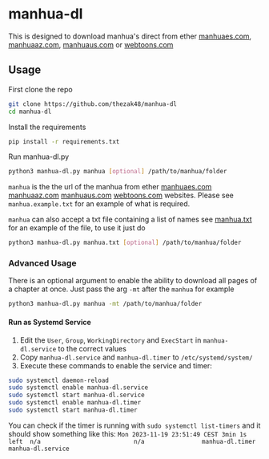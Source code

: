 # manhua-dl
This is designed to download manhua's direct from ether [manhuaes.com](https://manhuaes.com/), [manhuaaz.com](https://manhuaaz.com/), [manhuaus.com](https://manhuaus.com/) or [webtoons.com](https://webtoons.com/)

## Usage

First clone the repo
```bash
git clone https://github.com/thezak48/manhua-dl
cd manhua-dl
```

Install the requirements
```bash
pip install -r requirements.txt
```

Run manhua-dl.py
```bash
python3 manhua-dl.py manhua [optional] /path/to/manhua/folder
```

`manhua` is the the url of the manhua from ether [manhuaes.com](https://manhuaes.com/) [manhuaaz.com](https://manhuaaz.com/) [manhuaus.com](https://manhuaus.com/) [webtoons.com](https://webtoons.com/) websites. Please see `manhua.example.txt` for an example of what is required.

`manhua` can also accept a txt file containing a list of names
see [manhua.txt](https://github.com/thezak48/manhua-dl/blob/main/manhua.txt) for an example of the file, to use it just do
```bash
python3 manhua-dl.py manhua.txt [optional] /path/to/manhua/folder
```


### Advanced Usage
There is an optional argument to enable the ability to download all pages of a chapter at once. Just pass the arg `-mt` after the `manhua` for example

```bash
python3 manhua-dl.py manhua -mt /path/to/manhua/folder
```

#### Run as Systemd Service
1. Edit the `User`, `Group`, `WorkingDirectory` and `ExecStart` in `manhua-dl.service` to the correct values<br/>
2. Copy `manhua-dl.service` and `manhua-dl.timer` to `/etc/systemd/system/`
3. Execute these commands to enable the service and timer:
```bash
sudo systemctl daemon-reload
sudo systemctl enable manhua-dl.service
sudo systemctl start manhua-dl.service
sudo systemctl enable manhua-dl.timer
sudo systemctl start manhua-dl.timer
```
You can check if the timer is running with `sudo systemctl list-timers` and it should show something like this:
`Mon 2023-11-19 23:51:49 CEST 3min 1s left  n/a                          n/a                manhua-dl.timer      manhua-dl.service`